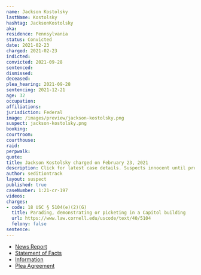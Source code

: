 ```yaml
---
name: Jackson Kostolsky
lastName: Kostolsky
hashtag: JacksonKostolsky
aka:
residence: Pennsylvania
status: Convicted
date: 2021-02-23
charged: 2021-02-23
indicted:
convicted: 2021-09-28
sentenced:
dismissed:
deceased:
plea_hearing: 2021-09-28
sentencing: 2021-12-21
age: 32
occupation:
affiliations:
jurisdiction: Federal
image: /images/preview/jackson-kostolsky.png
suspect: jackson-kostolsky.png
booking:
courtroom:
courthouse:
raid:
perpwalk:
quote:
title: Jackson Kostolsky charged on February 23, 2021
description: Click for latest case details. Suspects innocent until proven guilty.
author: seditiontrack
layout: suspect
published: true
caseNumber: 1:21-cr-197
videos:
charges:
- code: 18 USC § 5104(e)(2)(G)
  title: Parading, demonstrating or picketing in a Capitol building
  url: https://www.law.cornell.edu/uscode/text/40/5104
  felony: false
sentence:
---
```

- [News Report](https://www.wfmz.com/news/area/lehighvalley/paperwork-video-shows-lehigh-county-man-was-at-u-s-capitol-during-riot/article_540d8556-7dee-11eb-845a-c3b80faa77ff.html)
- [Statement of Facts](https://www.justice.gov/usao-dc/case-multi-defendant/file/1438206/download)
- [Information](https://extremism.gwu.edu/sites/g/files/zaxdzs2191/f/Jackson%20Kostolsky%20Information.pdf)
- [Plea Agreement](https://www.justice.gov/usao-dc/case-multi-defendant/file/1438201/download)
